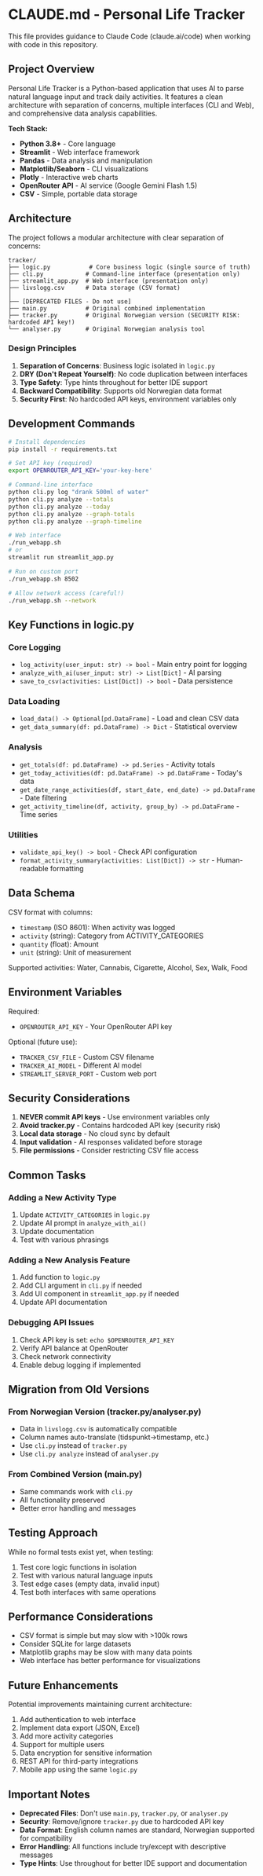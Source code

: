 # CLAUDE.md - Personal Life Tracker

This file provides guidance to Claude Code (claude.ai/code) when working with code in this repository.

## Project Overview

Personal Life Tracker is a Python-based application that uses AI to parse natural language input and track daily activities. It features a clean architecture with separation of concerns, multiple interfaces (CLI and Web), and comprehensive data analysis capabilities.

**Tech Stack:**
- **Python 3.8+** - Core language
- **Streamlit** - Web interface framework
- **Pandas** - Data analysis and manipulation
- **Matplotlib/Seaborn** - CLI visualizations
- **Plotly** - Interactive web charts
- **OpenRouter API** - AI service (Google Gemini Flash 1.5)
- **CSV** - Simple, portable data storage

## Architecture

The project follows a modular architecture with clear separation of concerns:

```
tracker/
├── logic.py           # Core business logic (single source of truth)
├── cli.py            # Command-line interface (presentation only)
├── streamlit_app.py  # Web interface (presentation only)
├── livslogg.csv      # Data storage (CSV format)
│
├── [DEPRECATED FILES - Do not use]
├── main.py           # Original combined implementation
├── tracker.py        # Original Norwegian version (SECURITY RISK: hardcoded API key!)
└── analyser.py       # Original Norwegian analysis tool
```

### Design Principles

1. **Separation of Concerns**: Business logic isolated in `logic.py`
2. **DRY (Don't Repeat Yourself)**: No code duplication between interfaces
3. **Type Safety**: Type hints throughout for better IDE support
4. **Backward Compatibility**: Supports old Norwegian data format
5. **Security First**: No hardcoded API keys, environment variables only

## Development Commands

```bash
# Install dependencies
pip install -r requirements.txt

# Set API key (required)
export OPENROUTER_API_KEY='your-key-here'

# Command-line interface
python cli.py log "drank 500ml of water"
python cli.py analyze --totals
python cli.py analyze --today
python cli.py analyze --graph-totals
python cli.py analyze --graph-timeline

# Web interface
./run_webapp.sh
# or
streamlit run streamlit_app.py

# Run on custom port
./run_webapp.sh 8502

# Allow network access (careful!)
./run_webapp.sh --network
```

## Key Functions in logic.py

### Core Logging
- `log_activity(user_input: str) -> bool` - Main entry point for logging
- `analyze_with_ai(user_input: str) -> List[Dict]` - AI parsing
- `save_to_csv(activities: List[Dict]) -> bool` - Data persistence

### Data Loading
- `load_data() -> Optional[pd.DataFrame]` - Load and clean CSV data
- `get_data_summary(df: pd.DataFrame) -> Dict` - Statistical overview

### Analysis
- `get_totals(df: pd.DataFrame) -> pd.Series` - Activity totals
- `get_today_activities(df: pd.DataFrame) -> pd.DataFrame` - Today's data
- `get_date_range_activities(df, start_date, end_date) -> pd.DataFrame` - Date filtering
- `get_activity_timeline(df, activity, group_by) -> pd.DataFrame` - Time series

### Utilities
- `validate_api_key() -> bool` - Check API configuration
- `format_activity_summary(activities: List[Dict]) -> str` - Human-readable formatting

## Data Schema

CSV format with columns:
- `timestamp` (ISO 8601): When activity was logged
- `activity` (string): Category from ACTIVITY_CATEGORIES
- `quantity` (float): Amount
- `unit` (string): Unit of measurement

Supported activities: Water, Cannabis, Cigarette, Alcohol, Sex, Walk, Food

## Environment Variables

Required:
- `OPENROUTER_API_KEY` - Your OpenRouter API key

Optional (future use):
- `TRACKER_CSV_FILE` - Custom CSV filename
- `TRACKER_AI_MODEL` - Different AI model
- `STREAMLIT_SERVER_PORT` - Custom web port

## Security Considerations

1. **NEVER commit API keys** - Use environment variables only
2. **Avoid tracker.py** - Contains hardcoded API key (security risk)
3. **Local data storage** - No cloud sync by default
4. **Input validation** - AI responses validated before storage
5. **File permissions** - Consider restricting CSV file access

## Common Tasks

### Adding a New Activity Type
1. Update `ACTIVITY_CATEGORIES` in `logic.py`
2. Update AI prompt in `analyze_with_ai()`
3. Update documentation
4. Test with various phrasings

### Adding a New Analysis Feature
1. Add function to `logic.py`
2. Add CLI argument in `cli.py` if needed
3. Add UI component in `streamlit_app.py` if needed
4. Update API documentation

### Debugging API Issues
1. Check API key is set: `echo $OPENROUTER_API_KEY`
2. Verify API balance at OpenRouter
3. Check network connectivity
4. Enable debug logging if implemented

## Migration from Old Versions

### From Norwegian Version (tracker.py/analyser.py)
- Data in `livslogg.csv` is automatically compatible
- Column names auto-translate (tidspunkt→timestamp, etc.)
- Use `cli.py` instead of `tracker.py`
- Use `cli.py analyze` instead of `analyser.py`

### From Combined Version (main.py)
- Same commands work with `cli.py`
- All functionality preserved
- Better error handling and messages

## Testing Approach

While no formal tests exist yet, when testing:
1. Test core logic functions in isolation
2. Test with various natural language inputs
3. Test edge cases (empty data, invalid input)
4. Test both interfaces with same operations

## Performance Considerations

- CSV format is simple but may slow with >100k rows
- Consider SQLite for large datasets
- Matplotlib graphs may be slow with many data points
- Web interface has better performance for visualizations

## Future Enhancements

Potential improvements maintaining current architecture:
1. Add authentication to web interface
2. Implement data export (JSON, Excel)
3. Add more activity categories
4. Support for multiple users
5. Data encryption for sensitive information
6. REST API for third-party integrations
7. Mobile app using the same `logic.py`

## Important Notes

- **Deprecated Files**: Don't use `main.py`, `tracker.py`, or `analyser.py`
- **Security**: Remove/ignore `tracker.py` due to hardcoded API key
- **Data Format**: English column names are standard, Norwegian supported for compatibility
- **Error Handling**: All functions include try/except with descriptive messages
- **Type Hints**: Use throughout for better IDE support and documentation